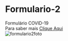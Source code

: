 # Formulario-2
Formulário COVID-19  
Para saber mais [Clique Aqui]()    
![formulario2foto](https://user-images.githubusercontent.com/98842524/179432342-7f7e5a00-a50d-4862-8c52-5ddfd223d777.png)
